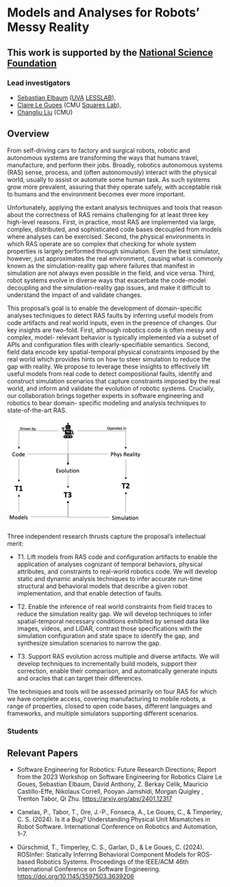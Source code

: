  
# Models and Analyses for Robots’ Messy Reality 
## This work is supported by the [National Science Foundation](www.nsf.gov)   
 
### Lead investigators 
+ [Sebastian Elbaum](www.virginia.edu/~se4ja) ([UVA](virginia.edu)  [LESSLAB](https://less-lab-uva.github.io/)), 
+ [Claire Le Guoes](https://clairelegoues.com/) (CMU [Squares Lab](https://squareslab.github.io/)), 
+ [Changliu Liu](https://www.cs.cmu.edu/~cliu6/) (CMU)
  
## Overview

From self-driving cars to factory and surgical robots, robotic and autonomous systems are transforming the ways that humans travel, manufacture, and perform their jobs. Broadly, robotics autonomous systems (RAS) sense, process, and (often autonomously) interact with the physical world, usually to assist or automate some human task. As such systems grow more prevalent, assuring that they operate safely, with acceptable risk to humans and the environment becomes ever more important.

Unfortunately, applying the extant analysis techniques and tools that reason about the correctness of RAS remains challenging for at least three key high-level reasons. First, in practice, most RAS are implemented via large, complex, distributed, and sophisticated code bases decoupled from models where analyses can be exercised. Second, the physical environments in which RAS operate are so complex that checking for whole system properties is largely performed through simulation. Even the best simulator, however, just approximates the real environment, causing what is commonly known as the simulation-reality gap where failures that manifest in simulation are not always even possible in the field, and vice versa. Third, robot systems evolve in diverse ways that exacerbate the code-model decoupling and the simulation-reality gap issues, and make it difficult to understand the impact of and validate changes.

This proposal’s goal is to enable the development of domain-specific analyses techniques to detect RAS faults by inferring useful models from code artifacts and real world inputs, even in the presence of changes. Our key insights are two-fold. First, although robotics code is often messy and complex, model- relevant behavior is typically implemented via a subset of APIs and configuration files with clearly-specifiable semantics. Second, field data encode key spatial-temporal physical constraints imposed by the real world which provides hints on how to steer simulation to reduce the gap with reality. We propose to leverage these insights to effectively lift useful models from real code to detect compositional faults, identify and construct simulation scenarios that capture constraints imposed by the real world, and inform and validate the evolution of robotic systems.
Crucially, our collaboration brings together experts in software engineering and robotics to bear domain- specific modeling and analysis techniques to state-of-the-art RAS.

![3 Key Thrusts](./thrusts.jpg) 

Three independent research thrusts capture the proposal’s intellectual merit:

+ T1. Lift models from RAS code and configuration artifacts to enable the application of analyses cognizant of temporal behaviors, physical attributes, and constraints to real-world robotics code. We will develop static and dynamic analysis techniques to infer accurate run-time structural and behavioral models that describe a given robot implementation, and that enable detection of faults.

+ T2. Enable the inference of real world constraints from field traces to reduce the simulation reality gap. We will develop techniques to infer spatial-temporal necessary conditions exhibited by sensed data like images, videos, and LiDAR, contrast those specifications with the simulation configuration and state space to identify the gap, and synthesize simulation scenarios to narrow the gap.

+ T3. Support RAS evolution across multiple and diverse artifacts. We will develop techniques to incrementally build models, support their correction, enable their comparison, and automatically generate inputs and oracles that can target their differences.

The techniques and tools will be assessed primarily on four RAS for which we have complete access, covering manufacturing to mobile robots, a range of properties, closed to open code bases, different languages and frameworks, and multiple simulators supporting different scenarios.
  
### Students 


## Relevant Papers

+ Software Engineering for Robotics: Future Research Directions; Report from the 2023 Workshop on Software Engineering for Robotics
Claire Le Goues, Sebastian Elbaum, David Anthony, Z. Berkay Celik, Mauricio Castillo-Effe, Nikolaus Correll, Pooyan Jamshidi, Morgan Quigley , Trenton Tabor, Qi Zhu.  https://arxiv.org/abs/2401.12317

+ Canelas, P., Tabor, T., Ore, J.-P., Fonseca, A., Le Goues, C., & Timperley, C. S. (2024). Is it a Bug? Understanding Physical Unit Mismatches in Robot Software. International Conference on Robotics and Automation, 1–7.

+ Dürschmid, T., Timperley, C. S., Garlan, D., & Le Goues, C. (2024). ROSInfer: Statically Inferring Behavioral Component Models for ROS-based Robotics Systems. Proceedings of the IEEE/ACM 46th International Conference on Software Engineering. https://doi.org/10.1145/3597503.3639206
